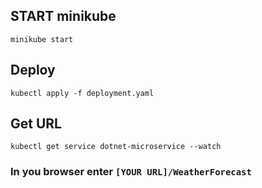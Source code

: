 ## START minikube
```
minikube start
```

## Deploy
```
kubectl apply -f deployment.yaml
```

## Get URL
```
kubectl get service dotnet-microservice --watch
```
### In you browser enter `[YOUR URL]/WeatherForecast`
